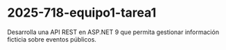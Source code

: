 # 2025-718-equipo1-tarea1
Desarrolla una API REST en ASP.NET 9 que permita gestionar información ficticia sobre eventos públicos. 
